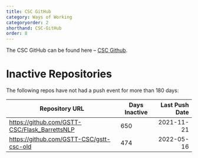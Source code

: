 ```yaml
---
title: CSC GitHub
category: Ways of Working
categoryorder: 2
shorthand: CSC-GitHub
order: 8
---
```


The CSC GitHub can be found here – <a href="https://github.com/GSTT-CSC/">CSC Github</a>.

# Inactive Repositories

The following repos have not had a push event for more than 180 days:

| Repository URL | Days Inactive | Last Push Date |
| --- | --- | ---: |
| https://github.com/GSTT-CSC/Flask_BarrettsNLP | 650 | 2021-11-21 |
| https://github.com/GSTT-CSC/gstt-csc-old | 474 | 2022-05-16 |
